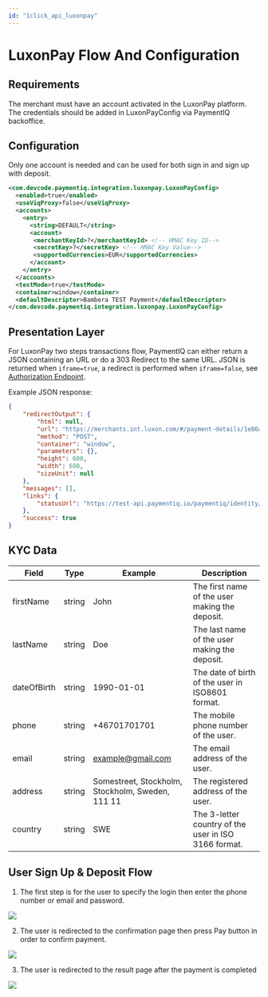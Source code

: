 ```yaml
---
id: "1click_api_luxonpay"
---
```


# LuxonPay Flow And Configuration

## Requirements
The merchant must have an account activated in the LuxonPay platform. The credentials should be added in LuxonPayConfig via PaymentIQ backoffice.

## Configuration
Only one account is needed and can be used for both sign in and sign up with deposit.

```xml
<com.devcode.paymentiq.integration.luxonpay.LuxonPayConfig>
  <enabled>true</enabled>
  <useViqProxy>false</useViqProxy>
  <accounts>
    <entry>
      <string>DEFAULT</string>
      <account>
       <merchantKeyId>?</merchantKeyId> <!-- HMAC Key ID-->
       <secretKey>?</secretKey> <!-- HMAC Key Value-->
       <supportedCurrencies>EUR</supportedCurrencies>
      </account>
    </entry>
  </accounts>
  <testMode>true</testMode>
  <container>window</container>
  <defaultDescriptor>Bambora TEST Payment</defaultDescriptor>
</com.devcode.paymentiq.integration.luxonpay.LuxonPayConfig>
```

## Presentation Layer

For LuxonPay two steps transactions flow, PaymentIQ can either return a JSON containing an URL or do a 303 Redirect to the same URL. 
JSON is returned when `iframe=true`, a redirect is performed when `iframe=false`, see [Authorization Endpoint](1click_api_authorization).

Example JSON response:

```json
{
    "redirectOutput": {
        "html": null,
        "url": "https://merchants.int.luxon.com/#/payment-details/1e86ad98-31f1-40f4-aa78-a9c1525ed2e4",
        "method": "POST",
        "container": "window",
        "parameters": {},
        "height": 600,
        "width": 600,
        "sizeUnit": null
    },
    "messages": [],
    "links": {
        "statusUrl": "https://test-api.paymentiq.io/paymentiq/identity/api/signin/status?token=eyJhbGciOiJIUzI1NiJ9.eyJtZXJjaGFudElkIjoyMTEyLCJleHAiOjE2Njk2MzM5ODYsInRva2VuIjoiMjExMkExMDE0MjA4NTcyIn0.dridSKnEiVnuvDDiUghVQGijkT7PL2-WFLCo-fcafiQ"
    },
    "success": true
}
```


## KYC Data
| Field        | Type   | Example                                          | Description                                          |
|--------------|--------|--------------------------------------------------|------------------------------------------------------|
| firstName    | string | John                                             | The first name of the user making the deposit.       |
| lastName     | string | Doe                                              | The last name of the user making the deposit.        |
| dateOfBirth  | string | 1990-01-01                                       | The date of birth of the user in ISO8601 format.     |
| phone        | string | +46701701701                                     | The mobile phone number of the user.                 |
| email        | string | example@gmail.com                                | The email address of the user.                       |
| address      | string | Somestreet, Stockholm, Stockholm, Sweden, 111 11 | The registered address of the user.                  |
| country      | string | SWE                                              | The 3-letter country of the user in ISO 3166 format. |


## User Sign Up & Deposit Flow

1. The first step is for the user to specify the login then enter the phone number or email and password.

![](/img/1clickapi/luxon_1.png)

2. The user is redirected to the confirmation page then press Pay button in order to confirm payment.

![](/img/1clickapi/luxon_2.png)

3. The user is redirected to the result page after the payment is completed

![](/img/1clickapi/luxon_3.png)


